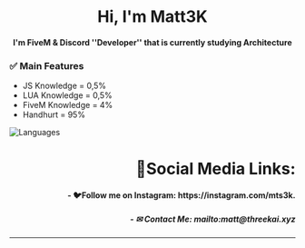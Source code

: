 <h1 align="center">
	Hi, I'm Matt3K
</h1>

<a class="widgetLogo-6zH6Nv" href="https://discord.com?utm_source=Discord%20Widget&amp;utm_medium=Logo" target="_blank"></a>

<h4 align="center">
I'm FiveM & Discord ''Developer'' that is currently studying Architecture
</h5>

### ✅ Main Features
- JS Knowledge = 0,5%
- LUA Knowledge = 0,5%
- FiveM Knowledge = 4%
- Handhurt = 95%


<p align="left">
  <img src="https://github-readme-stats.vercel.app/api/top-langs/?username=Matt-js-3K&layout=compact&theme=dark-blue" alt="Languages" />
</p align>

<h1 align="right">🔗Social Media Links: </h1>

<h4 align="right">- 🐦Follow me on Instagram: https://instagram.com/mts3k. </h4>

<h5 align="right">- ✉ Contact Me:  mailto:matt@threekai.xyz </h5>
<hr>
